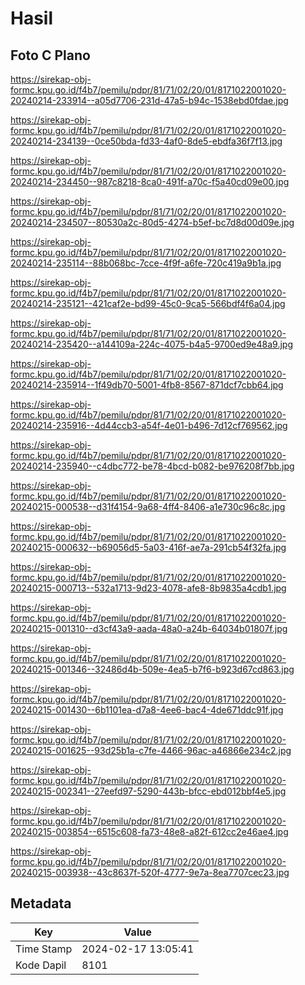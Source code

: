 # Hasil

## Foto C Plano

https://sirekap-obj-formc.kpu.go.id/f4b7/pemilu/pdpr/81/71/02/20/01/8171022001020-20240214-233914--a05d7706-231d-47a5-b94c-1538ebd0fdae.jpg

https://sirekap-obj-formc.kpu.go.id/f4b7/pemilu/pdpr/81/71/02/20/01/8171022001020-20240214-234139--0ce50bda-fd33-4af0-8de5-ebdfa36f7f13.jpg

https://sirekap-obj-formc.kpu.go.id/f4b7/pemilu/pdpr/81/71/02/20/01/8171022001020-20240214-234450--987c8218-8ca0-491f-a70c-f5a40cd09e00.jpg

https://sirekap-obj-formc.kpu.go.id/f4b7/pemilu/pdpr/81/71/02/20/01/8171022001020-20240214-234507--80530a2c-80d5-4274-b5ef-bc7d8d00d09e.jpg

https://sirekap-obj-formc.kpu.go.id/f4b7/pemilu/pdpr/81/71/02/20/01/8171022001020-20240214-235114--88b068bc-7cce-4f9f-a6fe-720c419a9b1a.jpg

https://sirekap-obj-formc.kpu.go.id/f4b7/pemilu/pdpr/81/71/02/20/01/8171022001020-20240214-235121--421caf2e-bd99-45c0-9ca5-566bdf4f6a04.jpg

https://sirekap-obj-formc.kpu.go.id/f4b7/pemilu/pdpr/81/71/02/20/01/8171022001020-20240214-235420--a144109a-224c-4075-b4a5-9700ed9e48a9.jpg

https://sirekap-obj-formc.kpu.go.id/f4b7/pemilu/pdpr/81/71/02/20/01/8171022001020-20240214-235914--1f49db70-5001-4fb8-8567-871dcf7cbb64.jpg

https://sirekap-obj-formc.kpu.go.id/f4b7/pemilu/pdpr/81/71/02/20/01/8171022001020-20240214-235916--4d44ccb3-a54f-4e01-b496-7d12cf769562.jpg

https://sirekap-obj-formc.kpu.go.id/f4b7/pemilu/pdpr/81/71/02/20/01/8171022001020-20240214-235940--c4dbc772-be78-4bcd-b082-be976208f7bb.jpg

https://sirekap-obj-formc.kpu.go.id/f4b7/pemilu/pdpr/81/71/02/20/01/8171022001020-20240215-000538--d31f4154-9a68-4ff4-8406-a1e730c96c8c.jpg

https://sirekap-obj-formc.kpu.go.id/f4b7/pemilu/pdpr/81/71/02/20/01/8171022001020-20240215-000632--b69056d5-5a03-416f-ae7a-291cb54f32fa.jpg

https://sirekap-obj-formc.kpu.go.id/f4b7/pemilu/pdpr/81/71/02/20/01/8171022001020-20240215-000713--532a1713-9d23-4078-afe8-8b9835a4cdb1.jpg

https://sirekap-obj-formc.kpu.go.id/f4b7/pemilu/pdpr/81/71/02/20/01/8171022001020-20240215-001310--d3cf43a9-aada-48a0-a24b-64034b01807f.jpg

https://sirekap-obj-formc.kpu.go.id/f4b7/pemilu/pdpr/81/71/02/20/01/8171022001020-20240215-001346--32486d4b-509e-4ea5-b7f6-b923d67cd863.jpg

https://sirekap-obj-formc.kpu.go.id/f4b7/pemilu/pdpr/81/71/02/20/01/8171022001020-20240215-001430--6b1101ea-d7a8-4ee6-bac4-4de671ddc91f.jpg

https://sirekap-obj-formc.kpu.go.id/f4b7/pemilu/pdpr/81/71/02/20/01/8171022001020-20240215-001625--93d25b1a-c7fe-4466-96ac-a46866e234c2.jpg

https://sirekap-obj-formc.kpu.go.id/f4b7/pemilu/pdpr/81/71/02/20/01/8171022001020-20240215-002341--27eefd97-5290-443b-bfcc-ebd012bbf4e5.jpg

https://sirekap-obj-formc.kpu.go.id/f4b7/pemilu/pdpr/81/71/02/20/01/8171022001020-20240215-003854--6515c608-fa73-48e8-a82f-612cc2e46ae4.jpg

https://sirekap-obj-formc.kpu.go.id/f4b7/pemilu/pdpr/81/71/02/20/01/8171022001020-20240215-003938--43c8637f-520f-4777-9e7a-8ea7707cec23.jpg


## Metadata

| Key        | Value               |
| ---------- | ------------------- |
| Time Stamp | 2024-02-17 13:05:41 |
| Kode Dapil | 8101                |



